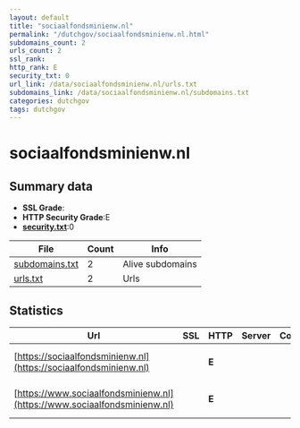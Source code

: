 ```yaml
---
layout: default
title: "sociaalfondsminienw.nl"
permalink: "/dutchgov/sociaalfondsminienw.nl.html"
subdomains_count: 2
urls_count: 2
ssl_rank: 
http_rank: E
security_txt: 0
url_link: /data/sociaalfondsminienw.nl/urls.txt
subdomains_link: /data/sociaalfondsminienw.nl/subdomains.txt
categories: dutchgov
tags: dutchgov
---
```



# sociaalfondsminienw.nl
## Summary data


 - **SSL Grade**:
 - **HTTP Security Grade**:E
 - **[security.txt](https://www.digitaleoverheid.nl/nieuws/standaard-security-txt-nu-verplicht-voor-overheid/)**:0


| File       | Count | Info |
|------------|-------|------|
|[subdomains.txt](/DutchGovScope/data/sociaalfondsminienw.nl/subdomains.txt)|2|Alive subdomains|
|[urls.txt](/DutchGovScope/data/sociaalfondsminienw.nl/urls.txt)|2|Urls|


## Statistics


| Url | SSL | HTTP | Server | Cookie | HSTS | CORS | CTO | CSP | XFO | XXP | RP |FP| Tech |Title |
|--------|-------|-------|------|------|------|------|------|------|------|------|------|------|------|------|
|[https://sociaalfondsminienw.nl](https://sociaalfondsminienw.nl)| | **E**|| | | | | | | | :white_check_mark: | |HSTS Microsoft ASP.NET|405 Method not a...|
|[https://www.sociaalfondsminienw.nl](https://www.sociaalfondsminienw.nl)| | **E**|| | | | | | | | :white_check_mark: | |HSTS Microsoft ASP.NET|Object moved|


